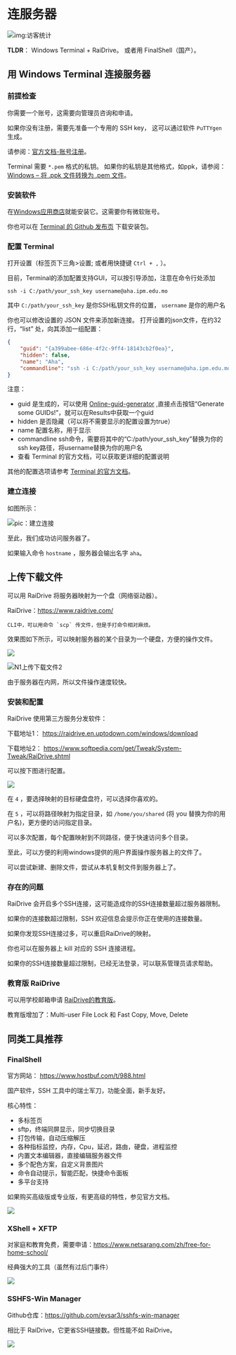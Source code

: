 # 连服务器
 
![img:访客统计](https://visitor-badge.glitch.me/badge?page_id=lu.readthedocs.io.ServerNote.连服务器)

**TLDR**： Windows Terminal + RaiDrive。 或者用 FinalShell（国产）。


## 用 Windows Terminal 连接服务器

### 前提检查

你需要一个账号，这需要向管理员咨询和申请。

如果你没有注册，需要先准备一个专用的 SSH key，
这可以通过软件 `PuTTYgen` 生成。

请参阅：[官方文档-账号注册]。

[官方文档-账号注册]: https://cloud.google.com/compute/docs/connect/create-ssh-keys#windows

Terminal 需要 `*.pem` 格式的私钥。
如果你的私钥是其他格式，如ppk，请参阅：[Windows – 将 .ppk 文件转换为 .pem 文件]。

[Windows – 将 .ppk 文件转换为 .pem 文件]: https://aws.amazon.com/cn/premiumsupport/knowledge-center/convert-pem-file-into-ppk/

### 安装软件

在[Windows应用商店]就能安装它。这需要你有微软账号。

你也可以在 [Terminal 的 Github 发布页] 下载安装包。

[Windows应用商店]: https://aka.ms/terminal

[Terminal 的 Github 发布页]: https://github.com/microsoft/terminal/releases

### 配置 Terminal

打开设置（标签页下三角>设置; 或者用快捷键 ``Ctrl + ,`` ）。

目前，Terminal的添加配置支持GUI，可以按引导添加，注意在命令行处添加

```shell
ssh -i C:/path/your_ssh_key username@aha.ipm.edu.mo
```

其中 `C:/path/your_ssh_key` 是你SSH私钥文件的位置， `username` 是你的用户名

你也可以修改设置的 JSON 文件来添加新连接。
打开设置的json文件，在约32行，“list” 处，向其添加一组配置：

```json
{
    "guid": "{a399abee-686e-4f2c-9ff4-18143cb2f0ea}",
    "hidden": false,
    "name": "Aha",
    "commandline": "ssh -i C:/path/your_ssh_key username@aha.ipm.edu.mo"
}
```

注意：

- guid 是生成的，可以使用 [Online-guid-generator] ,直接点击按钮“Generate some GUIDs!”，就可以在Results中获取一个guid
- hidden 是否隐藏（可以将不需要显示的配置设置为true）
- name 配置名称，用于显示
- commandline ssh命令，需要将其中的“C:/path/your_ssh_key”替换为你的ssh key路径，将username替换为你的用户名
- 查看 Terminal 的官方文档，可以获取更详细的配置说明


[Online-guid-generator]: https://www.guidgenerator.com/online-guid-generator.aspx


其他的配置选项请参考 [Terminal 的官方文档]。

[Terminal 的官方文档]: https://docs.microsoft.com/zh-cn/windows/terminal/customize-settings/profile-general

### 建立连接

如图所示：

![pic：建立连接](pics/N1ConnAha.png)

至此，我们成功访问服务器了。

如果输入命令 `hostname` ，服务器会输出名字 `aha`。

## 上传下载文件

可以用 RaiDrive 将服务器映射为一个盘（网络驱动器）。

RaiDrive：<https://www.raidrive.com/>

    CLI中，可以用命令 `scp` 传文件，但是手打命令相对麻烦。

效果图如下所示，可以映射服务器的某个目录为一个硬盘，方便的操作文件。

![](pics/N1RaiDrive1.png)

![N1上传下载文件2](pics/N1RaiDrive2.png)

由于服务器在内网，所以文件操作速度较快。


### 安装和配置

RaiDrive 使用第三方服务分发软件：

下载地址1： <https://raidrive.en.uptodown.com/windows/download>

下载地址2： <https://www.softpedia.com/get/Tweak/System-Tweak/RaiDrive.shtml>

可以按下图进行配置。

![](pics/N1RaiDriveCfg.png)

在 ``4`` ，要选择映射的目标硬盘盘符，可以选择你喜欢的。

在 ``5`` ，可以将路径映射为指定目录，如 `/home/you/shared` (将 you 替换为你的用户名)，更方便的访问指定目录。

可以多次配置，每个配置映射到不同路径，便于快速访问多个目录。

至此，可以方便的利用windows提供的用户界面操作服务器上的文件了。

可以尝试新建、删除文件，尝试从本机复制文件到服务器上了。


### 存在的问题

RaiDrive 会开启多个SSH连接，这可能造成你的SSH连接数量超过服务器限制。

如果你的连接数超过限制，SSH 欢迎信息会提示你正在使用的连接数量。

如果你发现SSH连接过多，可以重启RaiDrive的映射。

你也可以在服务器上 kill 对应的 SSH 连接进程。

如果你的SSH连接数量超过限制，已经无法登录，可以联系管理员请求帮助。

### 教育版 RaiDrive

可以用学校邮箱申请 [RaiDrive的教育版]。

教育版增加了：Multi-user File Lock 和 Fast Copy, Move, Delete

[RaiDrive的教育版]: https://www.raidrive.com/plans/education

## 同类工具推荐

### FinalShell

官方网站： <https://www.hostbuf.com/t/988.html>

国产软件，SSH 工具中的瑞士军刀，功能全面，新手友好。

核心特性：

- 多标签页
- sftp，终端同屏显示，同步切换目录
- 打包传输，自动压缩解压
- 各种指标监控，内存，Cpu，延迟，路由，硬盘，进程监控
- 内置文本编辑器，直接编辑服务器文件
- 多个配色方案，自定义背景图片
- 命令自动提示，智能匹配，快捷命令面板
- 多平台支持

如果购买高级版或专业版，有更高级的特性，参见官方文档。

![](pics/N1FinalShell.jpg)

### XShell + XFTP

对家庭和教育免费，需要申请：<https://www.netsarang.com/zh/free-for-home-school/>

经典强大的工具（虽然有过后门事件）

![](pics/N1XShell.gif)

### SSHFS-Win Manager

Github仓库：<https://github.com/evsar3/sshfs-win-manager>

相比于 RaiDrive，它更省SSH链接数。但性能不如 RaiDrive。

![](pics/N1SSHFS.png)
